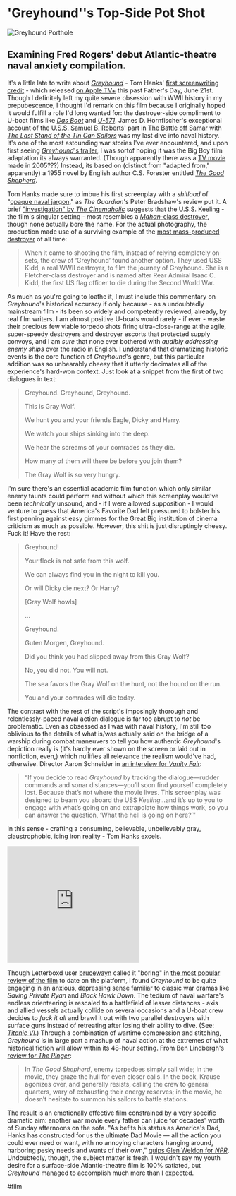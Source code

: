 # 'Greyhound''s Top-Side Pot Shot

![Greyhound Porthole](https://i.snap.as/HmoHf1B.jpg)

## Examining Fred Rogers' debut Atlantic-theatre naval anxiety compilation.

<!--more-->

It's a little late to write about [*Greyhound*](https://letterboxd.com/film/greyhound/) - Tom Hanks' [first screenwriting credit](https://www.imdb.com/name/nm0000158/#writer) - which released [on Apple TV+](https://tv.apple.com/us/movie/greyhound/umc.cmc.o5z5ztufuu3uv8lx7m0jcega) this past Father's Day, June 21st. Though I definitely left my quite severe obsession with WWII history in my prepubescence, I thought I'd remark on this film because I originally hoped it would fulfill a role I'd long wanted for: the destroyer-side compliment to U-boat films like [*Das Boot*](https://letterboxd.com/film/das-boot/) and [*U-571*](https://letterboxd.com/film/u-571/). James D. Hornfischer's exceptional account of the [U.S.S. Samuel B. Roberts](https://en.wikipedia.org/wiki/USS_Samuel_B._Roberts_(DE-413))' part in [The Battle off Samar](https://en.wikipedia.org/wiki/Battle_off_Samar) with [*The Last Stand of the Tin Can Sailors*](http://www.randomhousebooks.com/books/82865) was my last dive into naval history. It's one of the most astounding war stories I've ever encountered, and upon first seeing [*Greyhound*'s trailer](https://youtu.be/eyzxu26-Wqk), I was sortof hoping it was the Big Boy film adaptation its always warranted. (Though apparently there was a [TV movie](https://www.imdb.com/title/tt1068999/) made in 2005???) Instead, its based on (distinct from "adapted from," apparently) a 1955 novel by English author C.S. Forester entitled [*The Good Shepherd*](https://cdn.discordapp.com/attachments/260852968364965888/737932123159265300/The_Good_Shepherd_-_C.S._Forester.pdf).

Tom Hanks made sure to imbue his first screenplay with a *shitload* of "[opaque naval jargon](https://www.theguardian.com/film/2020/jul/06/greyhound-review-tom-hanks-second-world-war-film)," as *The Guardian*'s Peter Bradshaw's review put it. A brief ["investigation" by *The Cinemaholic*](https://www.thecinemaholic.com/greyhound-ship-world-war-ii/) suggests that the U.S.S. Keeling - the film's singular setting - most resembles a [*Mahan*-class destroyer](http://destroyerhistory.org/goldplater/mahanclass/), though none actually bore the name. For the actual photography, the production made use of a surviving example of the [most mass-produced destroyer](http://destroyerhistory.org/goldplater/mahanclass/) of all time:

> When it came to shooting the film, instead of relying completely on sets, the crew of ‘Greyhound’ found another option. They used USS Kidd, a real WWII destroyer, to film the journey of Greyhound. She is a Fletcher-class destroyer and is named after Rear Admiral Isaac C. Kidd, the first US flag officer to die during the Second World War.

As much as you're going to loathe it, I must include this commentary on *Greyhound*'s historical accuracy if only because - as a undoubtedly mainstream film - its been so widely and competently reviewed, already, by real film writers. I am almost positive U-boats would rarely - if ever - waste their precious few viable torpedo shots firing ultra-close-range at the agile, super-speedy destroyers and destroyer escorts that protected supply convoys, and I am *sure* that none ever bothered with *audibly addressing enemy ships* over the radio in English. I understand that dramatizing historic events is the core function of *Greyhound*'s genre, but this particular addition was so unbearably cheesy that it utterly decimates all of the experience's hard-won context. Just look at a snippet from the first of two dialogues in text:

> Greyhound. Greyhound, Greyhound.
>
> This is Gray Wolf.
>
> We hunt you and your friends
> Eagle, Dicky and Harry.
>
> We watch your ships sinking into the deep.
>
> We hear the screams of your comrades
> as they die.
>
> How many of them will there be
> before you join them?
>
> The Gray Wolf is so very hungry.

I'm sure there's an essential academic film function which only similar enemy taunts could perform and without which this screenplay would've been *technically* unsound, and - if I were allowed supposition - I would venture to guess that America's Favorite Dad felt pressured to bolster his first penning against easy gimmes for the Great Big institution of cinema criticism as much as possible. *However*, this shit is just disruptingly cheesy. Fuck it! Have the rest:

> Greyhound!
>
> Your flock is not safe from this wolf.
>
> We can always find you
> in the night to kill you.
>
> Or will Dicky die next? Or Harry?
>
> [Gray Wolf howls]
>
> ...
>
> Greyhound.
>
> Guten Morgen, Greyhound.
>
> Did you think you had slipped away
> from this Gray Wolf?
>
> No, you did not. You will not.
>
> The sea favors the Gray Wolf on the hunt,
> not the hound on the run.
>
> You and your comrades will die today.

The contrast with the rest of the script's imposingly thorough and relentlessly-paced naval action dialogue is far too abrupt to *not* be problematic. Even as obsessed as I was with naval history, I'm still too oblivious to the details of what is/was actually said on the bridge of a warship during combat maneuvers to tell you how authentic *Greyhound*'s depiction really is (it's hardly ever shown on the screen or laid out in nonfiction, even,) which nullifies all relevance the realism would've had, otherwise. Director Aaron Schneider in [an interview for *Vanity Fair*](https://www.vanityfair.com/hollywood/2020/07/greyhound-movie-tom-hanks-aaron-schneider):

> “If you decide to read *Greyhound* by tracking the dialogue—rudder commands and sonar distances—you’ll soon find yourself completely lost. Because that’s not where the movie lives. This screenplay was designed to beam you aboard the USS *Keeling*…and it’s up to you to engage with what’s going on and extrapolate how things work, so you can answer the question, ‘What the hell is going on here?’"

In this sense - crafting a consuming, believable, unbelievably gray, claustrophobic, icing iron reality - Tom Hanks excels.

<iframe width="auto" height="265" src="https://clyp.it/p1tb3ssl/widget" frameborder="0"></iframe>

Though Letterboxd user [brucewayn](https://letterboxd.com/brucewayn/) called it "boring" in [the most popular review of the film](https://letterboxd.com/brucewayn/film/greyhound/) to date on the platform, I found *Greyhound* to be quite engaging in an anxious, depressing sense familiar to classic war dramas like *Saving Private Ryan* and *Black Hawk Down*. The tedium of naval warfare's endless orienteering is rescaled to a battlefield of lesser distances - axis and allied vessels actually collide on several occasions and a U-boat crew decides to *fuck it all* and brawl it out with two parallel destroyers with surface guns instead of retreating after losing their ability to dive. (See: [*Titanic VI*](https://youtu.be/4uOcE_IIi30).) Through a combination of wartime compression and stitching, *Greyhound* is in large part a mashup of naval action at the extremes of what historical fiction will allow within its 48-hour setting. From Ben Lindbergh's [review for *The Ringer*](https://www.theringer.com/movies/2020/7/9/21318481/tom-hanks-greyhound-review):

> In *The Good Shepherd*, enemy torpedoes simply sail wide; in the movie, they graze the hull for even closer calls. In the book, Krause agonizes over, and generally resists, calling the crew to general quarters, wary of exhausting their energy reserves; in the movie, he doesn’t hesitate to summon his sailors to battle stations.

The result is an emotionally effective film constrained by a very specific dramatic aim: another war movie every father can juice for decades' worth of Sunday afternoons on the sofa. "As befits his status as America's Dad, Hanks has constructed for us the ultimate Dad Movie — all the action you could ever need or want, with no annoying characters hanging around, harboring pesky needs and wants of their own," [quips Glen Weldon for *NPR*](https://www.npr.org/2020/07/10/888899608/world-war-ii-naval-drama-greyhound-charts-a-trim-efficient-course). Undoubtedly, though, the subject matter is fresh. I wouldn't say my youth desire for a surface-side Atlantic-theatre film is 100% satiated, but *Greyhound* managed to accomplish much more than I expected.

#film